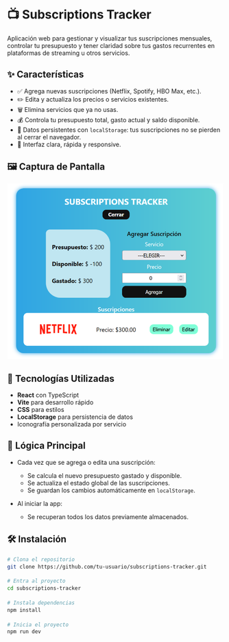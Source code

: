 # 📺 Subscriptions Tracker

Aplicación web para gestionar y visualizar tus suscripciones mensuales, controlar tu presupuesto y tener claridad sobre tus gastos recurrentes en plataformas de streaming u otros servicios.

## ✨ Características

- ✅ Agrega nuevas suscripciones (Netflix, Spotify, HBO Max, etc.).
- ✏️ Edita y actualiza los precios o servicios existentes.
- 🗑️ Elimina servicios que ya no usas.
- 💰 Controla tu presupuesto total, gasto actual y saldo disponible.
- 🔄 Datos persistentes con `localStorage`: tus suscripciones no se pierden al cerrar el navegador.
- 🎯 Interfaz clara, rápida y responsive.

## 🖼️ Captura de Pantalla

![Captura de pantalla](./public/img/image.png)

## 🚀 Tecnologías Utilizadas

- **React** con TypeScript
- **Vite** para desarrollo rápido
- **CSS** para estilos
- **LocalStorage** para persistencia de datos
- Iconografía personalizada por servicio

## 🧠 Lógica Principal

- Cada vez que se agrega o edita una suscripción:
  - Se calcula el nuevo presupuesto gastado y disponible.
  - Se actualiza el estado global de las suscripciones.
  - Se guardan los cambios automáticamente en `localStorage`.

- Al iniciar la app:
  - Se recuperan todos los datos previamente almacenados.

## 🛠️ Instalación

```bash
# Clona el repositorio
git clone https://github.com/tu-usuario/subscriptions-tracker.git

# Entra al proyecto
cd subscriptions-tracker

# Instala dependencias
npm install

# Inicia el proyecto
npm run dev
